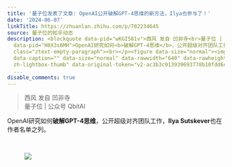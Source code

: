 ```yaml
---
title: '量子位发表了文章: OpenAI公开破解GPT-4思维的新方法，Ilya也参与了！'
date: '2024-06-07'
linkTitle: https://zhuanlan.zhihu.com/p/702234645
source: 量子位的知乎动态
description: <blockquote data-pid="wKGI581v">西风 发自 凹非寺<br>量子位 | 公众号 QbitAI</blockquote><p
  data-pid="H8X3s6MH">OpenAI研究如何<b>破解GPT-4思维</b>，公开超级对齐团队工作，<b>Ilya Sutskever</b>也在作者名单之列。</p><p
  class="ztext-empty-paragraph"><br></p><figure data-size="normal"><img src="https://pic1.zhimg.com/v2-ac3b3c913939693778b10fdd6c220a48.jpg"
  data-caption="" data-size="normal" data-rawwidth="640" data-rawheight="283" class="origin_image
  zh-lightbox-thumb" data-original-token="v2-ac3b3c913939693778b10fdd6c220a48" referrerpolicy="no-referrer"></figu
  ...
disable_comments: true
---
```

<blockquote data-pid="wKGI581v">西风 发自 凹非寺<br>量子位 | 公众号 QbitAI</blockquote><p data-pid="H8X3s6MH">OpenAI研究如何<b>破解GPT-4思维</b>，公开超级对齐团队工作，<b>Ilya Sutskever</b>也在作者名单之列。</p><p class="ztext-empty-paragraph"><br></p><figure data-size="normal"><img src="https://pic1.zhimg.com/v2-ac3b3c913939693778b10fdd6c220a48.jpg" data-caption="" data-size="normal" data-rawwidth="640" data-rawheight="283" class="origin_image zh-lightbox-thumb" data-original-token="v2-ac3b3c913939693778b10fdd6c220a48" referrerpolicy="no-referrer"></figu ...